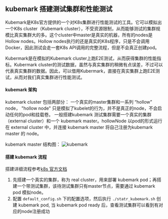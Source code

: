 ## kubemark 搭建测试集群和性能测试

Kubemark是K8s官方提供的一个对K8s集群进行性能测试的工具。它可以模拟出一个K8s cluster（Kubemark cluster），不受资源限制，从而能够测试的集群规模比真实集群大的多。这个cluster中master是真实的机器，所有的nodes是Hollow nodes。Hollow nodes执行的还是真实的K8s程序，只是不会调用Docker，因此测试会走一套K8s API调用的完整流程，但是不会真正创建pod。

Kubermark是在模拟的Kubemark cluster上跑E2E测试，从而获得集群的性能指标。Kubermark cluster的测试数据，虽然与真实集群的稍微有点误差，不过可以代表真实集群的数据。因此，可以借用Kubermark，直接在真实集群上跑E2E测试，从而对我们真实集群进行性能测试。

#### kubemark 架构
kubemark cluster 包括两部分： 一个真实的master集群和一系列 “hollow” node， "hollow node" 只是模拟了kubelet的行为，并不是真正的node，不会启动任何的pod和挂载卷。
一般搭建kubemark 测试集群需要一个真实的集群（external cluster）和一个 kubemark master。hollowNode 以pod的形式运行在 external cluster 中，并连接 kubemark master 将自己注册为kubemark master 的 node。

kubemark master 结构图：
![kubemark](https://upload-images.jianshu.io/upload_images/8621205-2e861df851d8d198.png?imageMogr2/auto-orient/strip%7CimageView2/2/w/1240)

#### 搭建 kubemark 流程
搭建详细流程参考[k8s 官方文档](https://github.com/kubernetes/community/blob/master/contributors/devel/kubemark-guide.md)


1. 先搭建一个真实的集群，称为 real cluster，用来部署 kubemark pod；再搭建一个带测试集群，该待测试集群只有master节点，需要通过 kubemark pod 模拟node。
2. 配置 `default_config.sh` 下的配置选项，然后执行 `./statr_kubemark.sh` 创建 kubemark pod, 当 kubemark pod ready 后，查看测试集群可以看到有对应的node注册成功